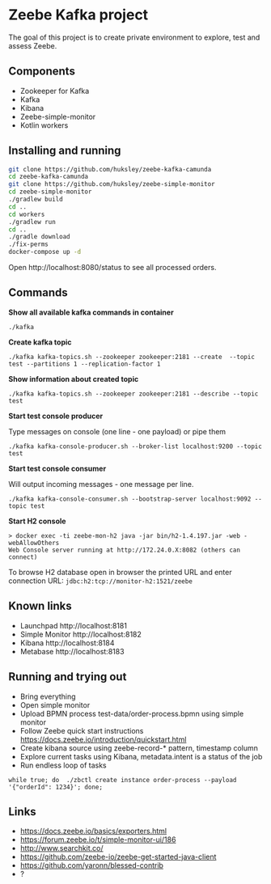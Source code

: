 # Zeebe Kafka project

The goal of this project is to create private environment to explore, test and assess Zeebe.

## Components

  * Zookeeper for Kafka
  * Kafka
  * Kibana
  * Zeebe-simple-monitor
  * Kotlin workers

## Installing and running

```bash
git clone https://github.com/huksley/zeebe-kafka-camunda
cd zeebe-kafka-camunda
git clone https://github.com/huksley/zeebe-simple-monitor
cd zeebe-simple-monitor
./gradlew build
cd ..
cd workers
./gradlew run
cd ..
./gradle download
./fix-perms
docker-compose up -d
```

Open http://localhost:8080/status to see all processed orders.

## Commands

**Show all available kafka commands in container**

`./kafka`

**Create kafka topic**

`./kafka kafka-topics.sh --zookeeper zookeeper:2181 --create  --topic test --partitions 1 --replication-factor 1`

**Show information about created topic**

`./kafka kafka-topics.sh --zookeeper zookeeper:2181 --describe --topic test`

**Start test console producer**

Type messages on console (one line - one payload) or pipe them

`./kafka kafka-console-producer.sh --broker-list localhost:9200 --topic test`

**Start test console consumer**

Will output incoming messages - one message per line.

`./kafka kafka-console-consumer.sh --bootstrap-server localhost:9092 --topic test`

**Start H2 console**

```
> docker exec -ti zeebe-mon-h2 java -jar bin/h2-1.4.197.jar -web -webAllowOthers
Web Console server running at http://172.24.0.X:8082 (others can connect)
```

To browse H2 database open in browser the printed URL and enter connection URL: `jdbc:h2:tcp://monitor-h2:1521/zeebe`

## Known links

  * Launchpad http://localhost:8181
  * Simple Monitor http://localhost:8182
  * Kibana http://localhost:8184
  * Metabase http://localhost:8183

## Running and trying out

  * Bring everything
  * Open simple monitor
  * Upload BPMN process test-data/order-process.bpmn using simple monitor
  * Follow Zeebe quick start instructions https://docs.zeebe.io/introduction/quickstart.html
  * Create kibana source using zeebe-record-* pattern, timestamp column
  * Explore current tasks using Kibana, metadata.intent is a status of the job
  * Run endless loop of tasks 
  
`while true; do  ./zbctl create instance order-process --payload '{"orderId": 1234}'; done;`

## Links

  * https://docs.zeebe.io/basics/exporters.html
  * https://forum.zeebe.io/t/simple-monitor-ui/186
  * http://www.searchkit.co/
  * https://github.com/zeebe-io/zeebe-get-started-java-client
  * https://github.com/yaronn/blessed-contrib
  * ?


